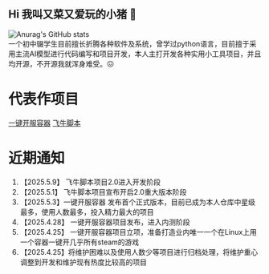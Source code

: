 ## Hi 我叫又菜又爱玩的小猪 👋
![Anurag's GitHub stats](https://github-readme-stats.vercel.app/api?username=yxsj245) \
一个初中辍学生目前擅长折腾各种软件及系统，曾学过python语言，目前擅于采用主流AI模型进行代码编写和项目开发，本人主打开发各种实用小工具项目，并且均开源，不开源我就浑身难受。😖
# 代表作项目
[一键开服容器](https://github.com/yxsj245/gameserver_container) [飞牛脚本](https://github.com/yxsj245/fnscript)
# 近期通知
1. 【2025.5.9】 飞牛脚本项目2.0进入开发阶段
2. 【2025.5.1】 飞牛脚本项目宣布开启2.0重大版本阶段
3. 【2025.5.3】一键开服容器 发布首个正式版本，目前已成为本人仓库中星级最多，使用人数最多，投入精力最大的项目
4. 【2025.4.28】 一键开服容器项目发布，进入内测阶段
5. 【2025.4.25】 一键开服容器项目立项，准备打造业内唯一一个在Linux上用一个容器一键开几乎所有steam的游戏
6. 【2025.4.25】将维护困难以及使用人数少等项目进行归档处理，将维护重心调整到开发和维护现有热度比较高的项目
